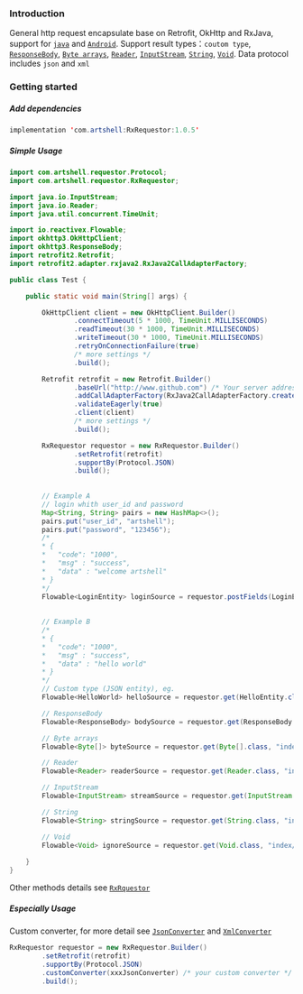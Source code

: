 ### Introduction
General http request encapsulate base on Retrofit, OkHttp and RxJava, support for [`java`](https://docs.oracle.com/javase/tutorial/index.html) and [`Android`](https://developer.android.com/index.html). Support result types：`coutom type`, [`ResponseBody`](http://square.github.io/okhttp/3.x/okhttp/okhttp3/RequestBody.html), [`Byte arrays`](https://docs.oracle.com/javase/8/docs/api/java/lang/Byte.html), [`Reader`](https://docs.oracle.com/javase/8/docs/api/java/io/Reader.html), [`InputStream`](https://docs.oracle.com/javase/8/docs/api/java/io/InputStream.html), [`String`](https://docs.oracle.com/javase/8/docs/api/java/lang/String.html), [`Void`](https://docs.oracle.com/javase/8/docs/api/java/lang/Void.html). Data protocol includes `json` and `xml`

### Getting started
##### Add dependencies
```java
implementation 'com.artshell:RxRequestor:1.0.5'
```

##### Simple Usage
```java
import com.artshell.requestor.Protocol;
import com.artshell.requestor.RxRequestor;

import java.io.InputStream;
import java.io.Reader;
import java.util.concurrent.TimeUnit;

import io.reactivex.Flowable;
import okhttp3.OkHttpClient;
import okhttp3.ResponseBody;
import retrofit2.Retrofit;
import retrofit2.adapter.rxjava2.RxJava2CallAdapterFactory;

public class Test {

    public static void main(String[] args) {

        OkHttpClient client = new OkHttpClient.Builder()
                .connectTimeout(5 * 1000, TimeUnit.MILLISECONDS)
                .readTimeout(30 * 1000, TimeUnit.MILLISECONDS)
                .writeTimeout(30 * 1000, TimeUnit.MILLISECONDS)
                .retryOnConnectionFailure(true)
                /* more settings */
                .build();

        Retrofit retrofit = new Retrofit.Builder()
                .baseUrl("http://www.github.com") /* Your server address */
                .addCallAdapterFactory(RxJava2CallAdapterFactory.create())
                .validateEagerly(true)
                .client(client)
                /* more settings */
                .build();

        RxRequestor requestor = new RxRequestor.Builder()
                .setRetrofit(retrofit)
                .supportBy(Protocol.JSON)
                .build();
                
        
        // Example A
        // login whith user_id and password
        Map<String, String> pairs = new HashMap<>();
        pairs.put("user_id", "artshell");
        pairs.put("password", "123456");
        /*
        * {
        *   "code": "1000",
        *   "msg" : "success",
        *   "data" : "welcome artshell"
        * }
        */
        Flowable<LoginEntity> loginSource = requestor.postFields(LoginEntity.class, "user/login", pairs);
        
        
        // Example B
        /*
        * {
        *   "code": "1000",
        *   "msg" : "success",
        *   "data" : "hello world"
        * }
        */
        // Custom type (JSON entity), eg.
        Flowable<HelloWorld> helloSource = requestor.get(HelloEntity.class, "index/welcome");

        // ResponseBody
        Flowable<ResponseBody> bodySource = requestor.get(ResponseBody.class, "index/welcome");

        // Byte arrays
        Flowable<Byte[]> byteSource = requestor.get(Byte[].class, "index/welcome");

        // Reader
        Flowable<Reader> readerSource = requestor.get(Reader.class, "index/welcome");

        // InputStream
        Flowable<InputStream> streamSource = requestor.get(InputStream.class, "index/welcome");

        // String
        Flowable<String> stringSource = requestor.get(String.class, "index/welcome");

        // Void
        Flowable<Void> ignoreSource = requestor.get(Void.class, "index/welcome");
        
    }
}
```
Other methods details see [`RxRquestor`](https://github.com/artshell/RxRequestor/blob/master/Requestor/src/main/java/com/artshell/requestor/RxRequestor.java)

##### Especially Usage
Custom converter, for more detail see [`JsonConverter`](https://github.com/artshell/RxRequestor/blob/master/Requestor/src/main/java/com/artshell/requestor/JsonConverter.java) and [`XmlConverter`](https://github.com/artshell/RxRequestor/blob/master/Requestor/src/main/java/com/artshell/requestor/XmlConverter.java)
```java
RxRequestor requestor = new RxRequestor.Builder()
        .setRetrofit(retrofit)
        .supportBy(Protocol.JSON)
        .customConverter(xxxJsonConverter) /* your custom converter */
        .build();
```
